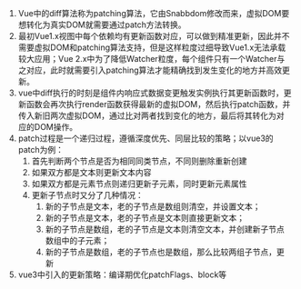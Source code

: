 1. Vue中的diff算法称为patching算法，它由Snabbdom修改⽽来，虚拟DOM要想转化为真实DOM就需要通过patch⽅法转换。
2. 最初Vue1.x视图中每个依赖均有更新函数对应，可以做到精准更新，因此并不需要虚拟DOM和patching算法⽀持，但是这样粒度过细导致Vue1.x⽆法承载较⼤应⽤；Vue 2.x中为了降低Watcher粒度，每个组件只有⼀个Watcher与之对应，此时就需要引⼊patching算法才能精确找到发⽣变化的地⽅并⾼效更新。
3. vue中diff执⾏的时刻是组件内响应式数据变更触发实例执⾏其更新函数时，更新函数会再次执⾏render函数获得最新的虚拟DOM，然后执⾏patch函数，并传⼊新旧两次虚拟DOM，通过⽐对两者找到变化的地⽅，最后将其转化为对应的DOM操作。
4. patch过程是⼀个递归过程，遵循深度优先、同层⽐较的策略；以vue3的patch为例：
   1. ⾸先判断两个节点是否为相同同类节点，不同则删除重新创建
   2. 如果双⽅都是⽂本则更新⽂本内容
   3. 如果双⽅都是元素节点则递归更新⼦元素，同时更新元素属性
   4. 更新⼦节点时⼜分了⼏种情况：
      1. 新的⼦节点是⽂本，⽼的⼦节点是数组则清空，并设置⽂本；
      2. 新的⼦节点是⽂本，⽼的⼦节点是⽂本则直接更新⽂本；
      3. 新的⼦节点是数组，⽼的⼦节点是⽂本则清空⽂本，并创建新⼦节点数组中的⼦元素；
      4. 新的⼦节点是数组，⽼的⼦节点也是数组，那么⽐较两组⼦节点，更新
5. vue3中引⼊的更新策略：编译期优化patchFlags、block等